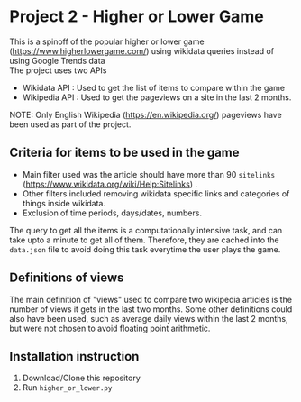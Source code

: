 # Project 2 - Higher or Lower Game

This is a spinoff of the popular higher or lower game (https://www.higherlowergame.com/) using wikidata queries instead of using Google Trends data <br>
The project uses two APIs
- Wikidata API : Used to get the list of items to compare within the game
- Wikipedia API : Used to get the pageviews on a site in the last 2 months. 

NOTE: Only English Wikipedia (https://en.wikipedia.org/) pageviews have been used as part of the project.

## Criteria for items to be used in the game
- Main filter used was the article should have more than 90 `sitelinks` (https://www.wikidata.org/wiki/Help:Sitelinks) .
- Other filters included removing wikidata specific links and categories of things inside wikidata.
- Exclusion of time periods, days/dates, numbers. 

The query to get all the items is a computationally intensive task, and can take upto a minute to get all of them. 
Therefore, they are cached into the `data.json` file to avoid doing this task everytime the user plays the game. 

## Definitions of views
The main definition of "views" used to compare two wikipedia articles is the number of views it gets in the last two months.
Some other definitions could also have been used, such as average daily views within the last 2 months, but were not chosen to avoid floating point arithmetic. 

## Installation instruction
1) Download/Clone this repository
2) Run `higher_or_lower.py`
